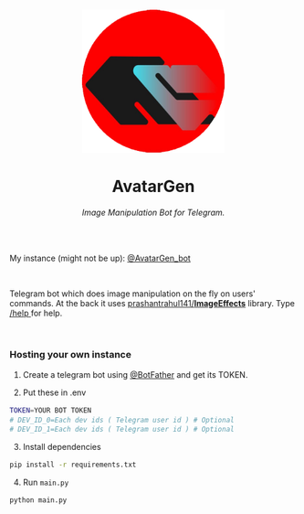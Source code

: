 <br>
<p align='center'>
<img src='assets\meta\github_demo_pfp.png' width='250px'/>
</p>
<h1 align='center'>AvatarGen</h1>

<h6 align='center'>Image Manipulation Bot for Telegram.</h6>

<br>

My instance (might not be up): <a href='https://t.me/AvatarGen_bot'>@AvatarGen_bot</a>

<br>

Telegram bot which does image manipulation on the fly on users' commands. At the back it uses <a href='https://github.com/prashantrahul141/ImageEffects'>prashantrahul141/<b>ImageEffects</b></a> library. Type <a href='https://t.me/AvatarGen_bot?start=help'>/help </a> for help.

<br>
<h3> Hosting your own instance </h3>

1. Create a telegram bot using <a href='https://t.me/BotFather'>@BotFather</a> and get its TOKEN.

2. Put these in .env

```sh
TOKEN=YOUR BOT TOKEN
# DEV_ID_0=Each dev ids ( Telegram user id ) # Optional
# DEV_ID_1=Each dev ids ( Telegram user id ) # Optional
```

3. Install dependencies

```sh
pip install -r requirements.txt
```

4. Run `main.py`

```sh
python main.py
```
